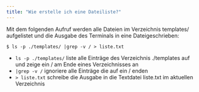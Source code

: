 ```yaml
---
title: "Wie erstelle ich eine Dateiliste?"
---
```

Mit dem folgenden Aufruf werden alle Dateien im Verzeichnis templates/ aufgelistet und die Ausgabe des Terminals in eine Dateigeschrieben:

```shell
$ ls -p ./templates/ |grep -v / > liste.txt
```

- `ls -p ./templates/` liste alle Einträge des Verzeichnis ./templates auf und zeige ein / am Ende eines Verzeichnisses an
- `|grep -v /` ignoriere alle Einträge die auf ein / enden
- `> liste.txt` schreibe die Ausgabe in die Textdatei liste.txt im aktuellen Verzeichnis
